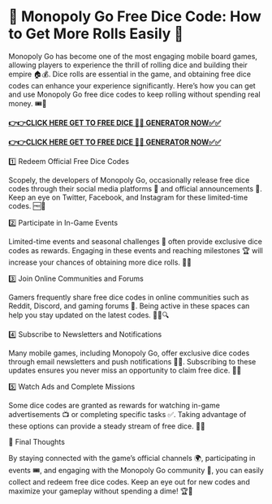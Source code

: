 # 🎲 Monopoly Go Free Dice Code: How to Get More Rolls Easily 🎲

Monopoly Go has become one of the most engaging mobile board games, allowing players to experience the thrill of rolling dice and building their empire 🏠💰. Dice rolls are essential in the game, and obtaining free dice codes can enhance your experience significantly. Here’s how you can get and use Monopoly Go free dice codes to keep rolling without spending real money. 🎟️🎉

[**👉👉CLICK HERE GET TO FREE DICE 🎲🎲 GENERATOR NOW✅✅**](https://free-tools.raj-solution.com/958f890)

[**👉👉CLICK HERE GET TO FREE DICE 🎲🎲 GENERATOR NOW✅✅**](https://free-tools.raj-solution.com/958f890)

1️⃣ Redeem Official Free Dice Codes

Scopely, the developers of Monopoly Go, occasionally release free dice codes through their social media platforms 📱 and official announcements 📢. Keep an eye on Twitter, Facebook, and Instagram for these limited-time codes. 🆓🎲

2️⃣ Participate in In-Game Events

Limited-time events and seasonal challenges 🎊 often provide exclusive dice codes as rewards. Engaging in these events and reaching milestones 🏆 will increase your chances of obtaining more dice rolls. 🎲✨

3️⃣ Join Online Communities and Forums

Gamers frequently share free dice codes in online communities such as Reddit, Discord, and gaming forums 💬. Being active in these spaces can help you stay updated on the latest codes. 🕵️‍♂️🔍

4️⃣ Subscribe to Newsletters and Notifications

Many mobile games, including Monopoly Go, offer exclusive dice codes through email newsletters and push notifications 📩🔔. Subscribing to these updates ensures you never miss an opportunity to claim free dice. 🎲💡

5️⃣ Watch Ads and Complete Missions

Some dice codes are granted as rewards for watching in-game advertisements 📺 or completing specific tasks ✅. Taking advantage of these options can provide a steady stream of free dice. 🔄🎲

🎯 Final Thoughts

By staying connected with the game’s official channels 🌍, participating in events 🎟️, and engaging with the Monopoly Go community 👥, you can easily collect and redeem free dice codes. Keep an eye out for new codes and maximize your gameplay without spending a dime! 🏆🎲
